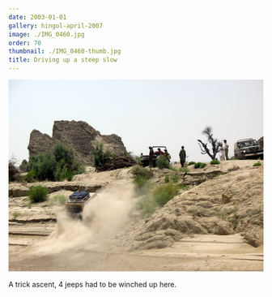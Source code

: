 ```yaml
---
date: 2003-01-01
gallery: hingol-april-2007
image: ./IMG_0460.jpg
order: 70
thumbnail: ./IMG_0460-thumb.jpg
title: Driving up a steep slow
---
```


![Driving up a steep slow](./IMG_0460.jpg)

A trick ascent, 4 jeeps had to be winched up here.